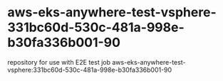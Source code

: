 # aws-eks-anywhere-test-vsphere-331bc60d-530c-481a-998e-b30fa336b001-90
repository for use with E2E test job aws-eks-anywhere-test-vsphere:331bc60d-530c-481a-998e-b30fa336b001-90
